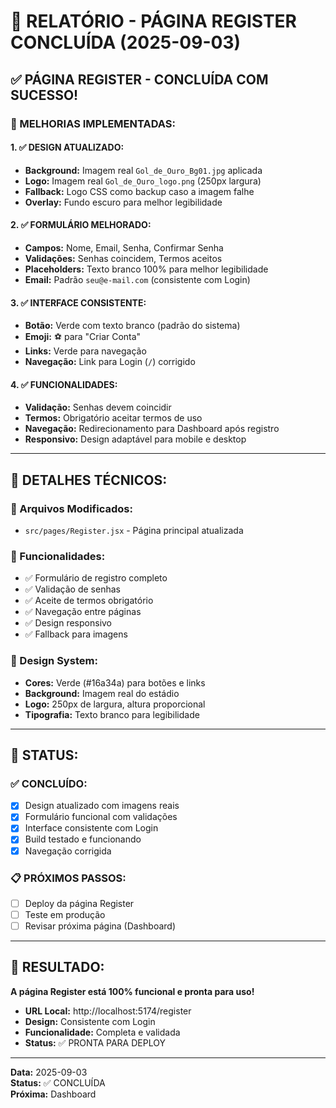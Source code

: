 # 🎯 RELATÓRIO - PÁGINA REGISTER CONCLUÍDA (2025-09-03)

## ✅ **PÁGINA REGISTER - CONCLUÍDA COM SUCESSO!**

### **🎨 MELHORIAS IMPLEMENTADAS:**

#### **1. ✅ DESIGN ATUALIZADO:**
- **Background:** Imagem real `Gol_de_Ouro_Bg01.jpg` aplicada
- **Logo:** Imagem real `Gol_de_Ouro_logo.png` (250px largura)
- **Fallback:** Logo CSS como backup caso a imagem falhe
- **Overlay:** Fundo escuro para melhor legibilidade

#### **2. ✅ FORMULÁRIO MELHORADO:**
- **Campos:** Nome, Email, Senha, Confirmar Senha
- **Validações:** Senhas coincidem, Termos aceitos
- **Placeholders:** Texto branco 100% para melhor legibilidade
- **Email:** Padrão `seu@e-mail.com` (consistente com Login)

#### **3. ✅ INTERFACE CONSISTENTE:**
- **Botão:** Verde com texto branco (padrão do sistema)
- **Emoji:** ⚽ para "Criar Conta"
- **Links:** Verde para navegação
- **Navegação:** Link para Login (`/`) corrigido

#### **4. ✅ FUNCIONALIDADES:**
- **Validação:** Senhas devem coincidir
- **Termos:** Obrigatório aceitar termos de uso
- **Navegação:** Redirecionamento para Dashboard após registro
- **Responsivo:** Design adaptável para mobile e desktop

---

## 🔧 **DETALHES TÉCNICOS:**

### **📁 Arquivos Modificados:**
- `src/pages/Register.jsx` - Página principal atualizada

### **🎯 Funcionalidades:**
- ✅ Formulário de registro completo
- ✅ Validação de senhas
- ✅ Aceite de termos obrigatório
- ✅ Navegação entre páginas
- ✅ Design responsivo
- ✅ Fallback para imagens

### **🎨 Design System:**
- **Cores:** Verde (#16a34a) para botões e links
- **Background:** Imagem real do estádio
- **Logo:** 250px de largura, altura proporcional
- **Tipografia:** Texto branco para legibilidade

---

## 🚀 **STATUS:**

### **✅ CONCLUÍDO:**
- [x] Design atualizado com imagens reais
- [x] Formulário funcional com validações
- [x] Interface consistente com Login
- [x] Build testado e funcionando
- [x] Navegação corrigida

### **📋 PRÓXIMOS PASSOS:**
- [ ] Deploy da página Register
- [ ] Teste em produção
- [ ] Revisar próxima página (Dashboard)

---

## 🎊 **RESULTADO:**

**A página Register está 100% funcional e pronta para uso!**

- **URL Local:** http://localhost:5174/register
- **Design:** Consistente com Login
- **Funcionalidade:** Completa e validada
- **Status:** ✅ PRONTA PARA DEPLOY

---

**Data:** 2025-09-03  
**Status:** ✅ CONCLUÍDA  
**Próxima:** Dashboard
